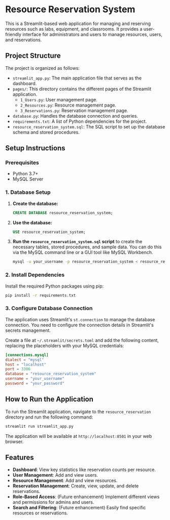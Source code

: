 # Resource Reservation System

This is a Streamlit-based web application for managing and reserving resources such as labs, equipment, and classrooms. It provides a user-friendly interface for administrators and users to manage resources, users, and reservations.

## Project Structure

The project is organized as follows:

- `streamlit_app.py`: The main application file that serves as the dashboard.
- `pages/`: This directory contains the different pages of the Streamlit application.
  - `1_Users.py`: User management page.
  - `2_Resources.py`: Resource management page.
  - `3_Reservations.py`: Reservation management page.
- `database.py`: Handles the database connection and queries.
- `requirements.txt`: A list of Python dependencies for the project.
- `resource_reservation_system.sql`: The SQL script to set up the database schema and stored procedures.

## Setup Instructions

### Prerequisites

- Python 3.7+
- MySQL Server

### 1. Database Setup

1.  **Create the database:**
    ```sql
    CREATE DATABASE resource_reservation_system;
    ```

2.  **Use the database:**
    ```sql
    USE resource_reservation_system;
    ```

3.  **Run the `resource_reservation_system.sql` script** to create the necessary tables, stored procedures, and sample data. You can do this via the MySQL command line or a GUI tool like MySQL Workbench.

    ```bash
    mysql -u your_username -p resource_reservation_system < resource_reservation_system.sql
    ```

### 2. Install Dependencies

Install the required Python packages using pip:

```bash
pip install -r requirements.txt
```

### 3. Configure Database Connection

The application uses Streamlit's `st.connection` to manage the database connection. You need to configure the connection details in Streamlit's secrets management.

Create a file at `~/.streamlit/secrets.toml` and add the following content, replacing the placeholders with your MySQL credentials:

```toml
[connections.mysql]
dialect = "mysql"
host = "localhost"
port = 3306
database = "resource_reservation_system"
username = "your_username"
password = "your_password"
```

## How to Run the Application

To run the Streamlit application, navigate to the `resource_reservation` directory and run the following command:

```bash
streamlit run streamlit_app.py
```

The application will be available at `http://localhost:8501` in your web browser.

## Features

- **Dashboard**: View key statistics like reservation counts per resource.
- **User Management**: Add and view users.
- **Resource Management**: Add and view resources.
- **Reservation Management**: Create, view, update, and delete reservations.
- **Role-Based Access**: (Future enhancement) Implement different views and permissions for admins and users.
- **Search and Filtering**: (Future enhancement) Easily find specific resources or reservations.